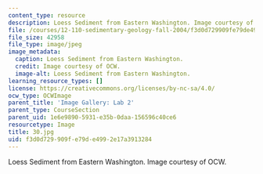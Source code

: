 ```yaml
---
content_type: resource
description: Loess Sediment from Eastern Washington. Image courtesy of OCW.
file: /courses/12-110-sedimentary-geology-fall-2004/f3d0d729909fe79de4992e17a3913284_30.jpg
file_size: 42958
file_type: image/jpeg
image_metadata:
  caption: Loess Sediment from Eastern Washington.
  credit: Image courtesy of OCW.
  image-alt: Loess Sediment from Eastern Washington.
learning_resource_types: []
license: https://creativecommons.org/licenses/by-nc-sa/4.0/
ocw_type: OCWImage
parent_title: 'Image Gallery: Lab 2'
parent_type: CourseSection
parent_uid: 1e6e9890-5931-e35b-0daa-156596c40ce6
resourcetype: Image
title: 30.jpg
uid: f3d0d729-909f-e79d-e499-2e17a3913284
---
```

Loess Sediment from Eastern Washington. Image courtesy of OCW.